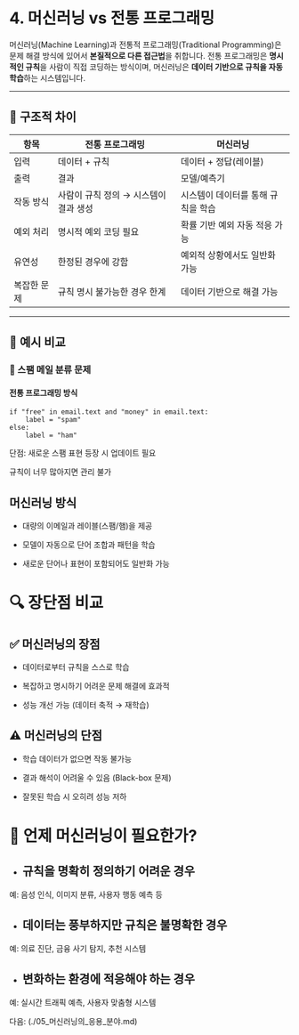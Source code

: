 # 4. 머신러닝 vs 전통 프로그래밍

머신러닝(Machine Learning)과 전통적 프로그래밍(Traditional Programming)은 문제 해결 방식에 있어서 **본질적으로 다른 접근법**을 취합니다. 전통 프로그래밍은 **명시적인 규칙**을 사람이 직접 코딩하는 방식이며, 머신러닝은 **데이터 기반으로 규칙을 자동 학습**하는 시스템입니다.

---

## 🔁 구조적 차이

| 항목 | 전통 프로그래밍 | 머신러닝 |
|------|----------------|------------|
| 입력 | 데이터 + 규칙 | 데이터 + 정답(레이블) |
| 출력 | 결과 | 모델/예측기 |
| 작동 방식 | 사람이 규칙 정의 → 시스템이 결과 생성 | 시스템이 데이터를 통해 규칙을 학습 |
| 예외 처리 | 명시적 예외 코딩 필요 | 확률 기반 예외 자동 적응 가능 |
| 유연성 | 한정된 경우에 강함 | 예외적 상황에서도 일반화 가능 |
| 복잡한 문제 | 규칙 명시 불가능한 경우 한계 | 데이터 기반으로 해결 가능 |

---

## 🧠 예시 비교

### 🔹 스팸 메일 분류 문제

#### 전통 프로그래밍 방식
```
if "free" in email.text and "money" in email.text:
    label = "spam"
else:
    label = "ham"
```
단점: 새로운 스팸 표현 등장 시 업데이트 필요

규칙이 너무 많아지면 관리 불가

## 머신러닝 방식
- 대량의 이메일과 레이블(스팸/햄)을 제공

- 모델이 자동으로 단어 조합과 패턴을 학습

- 새로운 단어나 표현이 포함되어도 일반화 가능

# 🔍 장단점 비교
## ✅ 머신러닝의 장점
- 데이터로부터 규칙을 스스로 학습

- 복잡하고 명시하기 어려운 문제 해결에 효과적

- 성능 개선 가능 (데이터 축적 → 재학습)

## ⚠️ 머신러닝의 단점
- 학습 데이터가 없으면 작동 불가능

- 결과 해석이 어려울 수 있음 (Black-box 문제)

- 잘못된 학습 시 오히려 성능 저하

# 📌 언제 머신러닝이 필요한가?
- ## 규칙을 명확히 정의하기 어려운 경우
예: 음성 인식, 이미지 분류, 사용자 행동 예측 등

- ## 데이터는 풍부하지만 규칙은 불명확한 경우
예: 의료 진단, 금융 사기 탐지, 추천 시스템

- ## 변화하는 환경에 적응해야 하는 경우
예: 실시간 트래픽 예측, 사용자 맞춤형 시스템

다음: (./05_머신러닝의_응용_분야.md)

